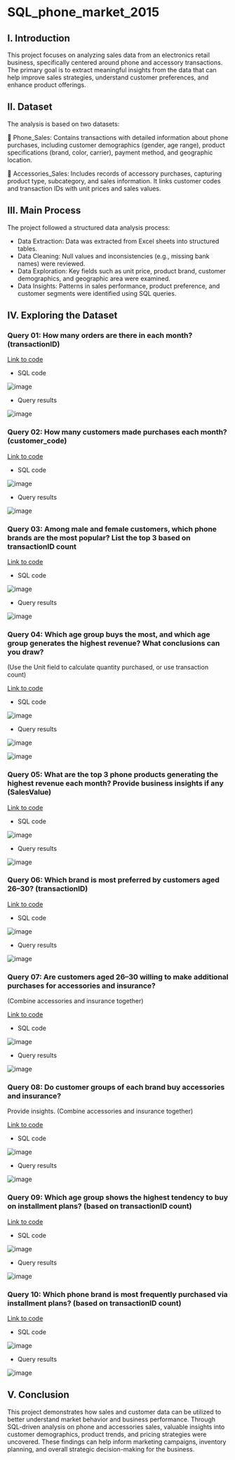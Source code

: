 # SQL_phone_market_2015
## I. Introduction
This project focuses on analyzing sales data from an electronics retail business, specifically centered around phone and accessory transactions. The primary goal is to extract meaningful insights from the data that can help improve sales strategies, understand customer preferences, and enhance product offerings.

## II. Dataset
The analysis is based on two datasets:

📂 Phone_Sales: Contains transactions with detailed information about phone purchases, including customer demographics (gender, age range), product specifications (brand, color, carrier), payment method, and geographic location.

📂 Accessories_Sales: Includes records of accessory purchases, capturing product type, subcategory, and sales information. It links customer codes and transaction IDs with unit prices and sales values.

## III. Main Process
The project followed a structured data analysis process:
* Data Extraction: Data was extracted from Excel sheets into structured tables.
* Data Cleaning: Null values and inconsistencies (e.g., missing bank names) were reviewed.
* Data Exploration: Key fields such as unit price, product brand, customer demographics, and geographic area were examined.
* Data Insights: Patterns in sales performance, product preference, and customer segments were identified using SQL queries.

## IV. Exploring the Dataset
### Query 01: How many orders are there in each month? (transactionID)
[Link to code](https://console.cloud.google.com/bigquery?sq=322729696559:b5b679bf63d74a3cb8e87c4658323a87)
* SQL code

![image](https://github.com/user-attachments/assets/0e57a657-027f-476d-a073-e3a7b9b12de0)

* Query results

![image](https://github.com/user-attachments/assets/af7df9eb-7e4a-410d-b24c-a99196bf2dfc)

### Query 02: How many customers made purchases each month? (customer_code)
[Link to code](https://console.cloud.google.com/bigquery?sq=322729696559:454b35ae089f4c2b82563acf8bf92db7)
* SQL code

![image](https://github.com/user-attachments/assets/c96ebfbc-7bba-44ce-ab4f-74887d21dfdf)

* Query results

![image](https://github.com/user-attachments/assets/428c52b2-c356-405d-b632-95bc0f6b343d)

### Query 03: Among male and female customers, which phone brands are the most popular? List the top 3 based on transactionID count
[Link to code](https://console.cloud.google.com/bigquery?sq=322729696559:47247fb770f2435c874275db81d007da)
* SQL code

![image](https://github.com/user-attachments/assets/939bc402-da07-4375-9aee-1e4d35abaed7)

* Query results

![image](https://github.com/user-attachments/assets/be168214-cbcc-4530-896a-967b43970867)

### Query 04: Which age group buys the most, and which age group generates the highest revenue? What conclusions can you draw? 
(Use the Unit field to calculate quantity purchased, or use transaction count)

[Link to code](https://console.cloud.google.com/bigquery?sq=322729696559:28a05cc7dea647c3ab875203a89f98e8)
* SQL code

![image](https://github.com/user-attachments/assets/8cf57cda-3037-4c8f-9149-dfa695e75fad)

* Query results

![image](https://github.com/user-attachments/assets/b66f11d6-58e1-4668-a39f-c238a1087098)

![image](https://github.com/user-attachments/assets/45211763-da5c-4ba0-a4ff-e2090e7a166f)

### Query 05: What are the top 3 phone products generating the highest revenue each month? Provide business insights if any (SalesValue)
[Link to code](https://console.cloud.google.com/bigquery?sq=322729696559:134fa0360cf04d869d16635d70432076)
* SQL code

![image](https://github.com/user-attachments/assets/a311c758-f6a9-4ff7-a521-c9bbf218477b)

* Query results

![image](https://github.com/user-attachments/assets/0d7b168e-0214-4489-ac6f-01f86f4f7fba)

### Query 06: Which brand is most preferred by customers aged 26–30? (transactionID)
[Link to code](https://console.cloud.google.com/bigquery?sq=322729696559:974602a6f4ab423c8aa814873a458c7d)
* SQL code

![image](https://github.com/user-attachments/assets/4479c5fb-1e1c-46b9-8e53-4389a7a19e0b)

* Query results

![image](https://github.com/user-attachments/assets/9c9d7671-3852-4fd0-9779-631565986839)

### Query 07: Are customers aged 26–30 willing to make additional purchases for accessories and insurance? 
(Combine accessories and insurance together)

[Link to code](https://console.cloud.google.com/bigquery?sq=322729696559:5508d077db6146bb81fd7efb50fd6b17)
* SQL code

![image](https://github.com/user-attachments/assets/a6196848-b75a-41f1-8a38-caffc3cc87ea)

* Query results

![image](https://github.com/user-attachments/assets/70800feb-73e5-49d4-aace-49af70c04606)

### Query 08: Do customer groups of each brand buy accessories and insurance? 
Provide insights. (Combine accessories and insurance together)

[Link to code](https://console.cloud.google.com/bigquery?sq=322729696559:94f7ea8844cc4a10be3580ce918bffa0)
* SQL code

![image](https://github.com/user-attachments/assets/1a5f09ca-3cdd-47ef-b82b-b787b4ee7055)

* Query results

![image](https://github.com/user-attachments/assets/da642af7-b997-40c0-aa98-c69543fc0fe9)

### Query 09: Which age group shows the highest tendency to buy on installment plans? (based on transactionID count)
[Link to code](https://console.cloud.google.com/bigquery?sq=322729696559:7685860ff9194c49acbb01fa0d816d3e)
* SQL code

![image](https://github.com/user-attachments/assets/da1a3104-ae95-4258-b529-4631b9045e50)

* Query results

![image](https://github.com/user-attachments/assets/c8ee5a32-8c14-46bd-90c6-46fb3a05b559)

### Query 10: Which phone brand is most frequently purchased via installment plans? (based on transactionID count)
[Link to code](https://console.cloud.google.com/bigquery?sq=322729696559:889e2cb87b8046cca8e97e44b022a6ac)
* SQL code

![image](https://github.com/user-attachments/assets/a1ea22d7-aa80-4a99-b5a7-a6dfc29fd6bc)

* Query results

![image](https://github.com/user-attachments/assets/bac0fc35-e7f3-4c39-bea2-dc2b5e4c3dee)

## V. Conclusion
This project demonstrates how sales and customer data can be utilized to better understand market behavior and business performance. Through SQL-driven analysis on phone and accessories sales, valuable insights into customer demographics, product trends, and pricing strategies were uncovered. These findings can help inform marketing campaigns, inventory planning, and overall strategic decision-making for the business.
